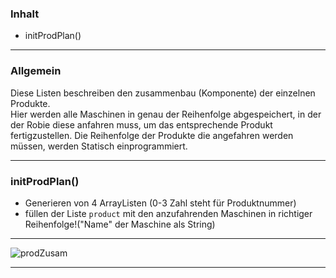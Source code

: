 ### Inhalt ###
- initProdPlan()


----------
### Allgemein ###

Diese Listen beschreiben den zusammenbau (Komponente) der einzelnen Produkte.  
Hier werden alle Maschinen in genau der Reihenfolge abgespeichert, in der der Robie diese anfahren muss, um das entsprechende Produkt fertigzustellen. 
Die Reihenfolge der Produkte die angefahren werden müssen, werden Statisch einprogrammiert.



----------

### initProdPlan() ###

- Generieren von 4 ArrayListen (0-3 Zahl steht für Produktnummer)
- füllen der Liste `product` mit den anzufahrenden Maschinen in richtiger Reihenfolge!("Name"  der Maschine als String)


----------


![prodZusam](https://gitlab.com/solidus/hefei/uploads/f35f83aa328b709d14a0a66c589dc677/prodZusam.PNG)

----------
